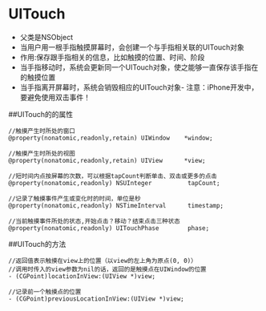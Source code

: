 # UITouch
- 父类是NSObject
- 当用户用一根手指触摸屏幕时，会创建一个与手指相关联的UITouch对象
- 作用:保存跟手指相关的信息，比如触摸的位置、时间、阶段
- 当手指移动时，系统会更新同一个UITouch对象，使之能够一直保存该手指在的触摸位置
- 当手指离开屏幕时，系统会销毁相应的UITouch对象- 注意：iPhone开发中，要避免使用双击事件！


##UITouch的的属性
```objc
//触摸产生时所处的窗口
@property(nonatomic,readonly,retain) UIWindow    *window;

//触摸产生时所处的视图
@property(nonatomic,readonly,retain) UIView      *view;

//短时间内点按屏幕的次数，可以根据tapCount判断单击、双击或更多的点击
@property(nonatomic,readonly) NSUInteger          tapCount;

//记录了触摸事件产生或变化时的时间，单位是秒
@property(nonatomic,readonly) NSTimeInterval      timestamp;

//当前触摸事件所处的状态,开始点击？移动？结束点击三种状态
@property(nonatomic,readonly) UITouchPhase        phase;
```

##UITouch的方法
```objc
//返回值表示触摸在view上的位置（以view的左上角为原点(0, 0)）
//调用时传入的view参数为nil的话，返回的是触摸点在UIWindow的位置
- (CGPoint)locationInView:(UIView *)view;

//记录前一个触摸点的位置
- (CGPoint)previousLocationInView:(UIView *)view;

```
